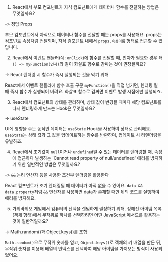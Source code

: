 1. React에서 부모 컴포넌트가 자식 컴포넌트에게 데이터나 함수를 전달하는 방법은 무엇일까요?

-> 정답 Props

부모 컴포넌트에서 자식으로 데이터나 함수를 전달할 때는 props를 사용해요. props는 컴포넌트 속성처럼 전달되며, 자식 컴포넌트 내에서 `props.속성이름` 형태로 접근할 수 있답니다.

2. React에서 이벤트 핸들러(예: `onClick`)에 함수를 전달할 때, 인자가 필요한 경우 왜 `() => myFunction(인자)`와 같이 화살표 함수로 감싸는 것이 권장될까요?

-> React 렌더링 시 함수가 즉시 실행되는 것을 막기 위해

React에서 이벤트 핸들러에 함수 호출 구문 `myFunction()`을 직접 넘기면, 렌더링 될 때 즉시 함수가 실행되어 버려요. 화살표 함수로 감싸면 이벤트 발생 시점에만 실행되죠.

3. React에서 컴포넌트의 상태를 관리하며, 상태 값이 변경될 때마다 해당 컴포넌트를 다시 렌더링하게 만드는 Hook은 무엇일까요?

-> useState

UI에 영향을 주는 동적인 데이터는 `useState` Hook을 사용하여 상태로 관리해요. `useState`는 상태 값과 그 값을 업데이트하는 함수를 반환하며, 업데이트 시 리렌더링을 유발하죠.

4. React에서 초기값이 `null`이거나 `undefined`일 수 있는 데이터를 렌더링할 때, 속성에 접근하다 발생하는 'Cannot read property of null/undefined' 에러를 방지하기 위한 일반적인 방법은 무엇일까요?

-> `&&` 논리 연산자 등을 사용한 조건부 렌더링을 활용한다

React 컴포넌트가 초기 렌더링될 때 데이터가 아직 없을 수 있어요. `data && data.property`처럼 `&&` 연산자를 사용하면 data가 존재할 때만 뒤의 코드를 실행하여 에러를 방지해요.

5. 가위바위보 게임에서 컴퓨터의 선택을 랜덤하게 결정하기 위해, 정해진 아이템 목록(객체 형태)에서 무작위로 하나를 선택하려면 어떤 JavaScript 메서드를 활용하는 것이 일반적일까요?

-> Math.random()과 Object.keys()를 조합

`Math.random()`으로 무작위 숫자를 얻고, `Object.keys()`로 객체의 키 배열을 만든 뒤, 무작위 숫자를 이용해 배열의 인덱스를 선택하여 해당 아이템을 가져오는 방식이 사용되었어요.
